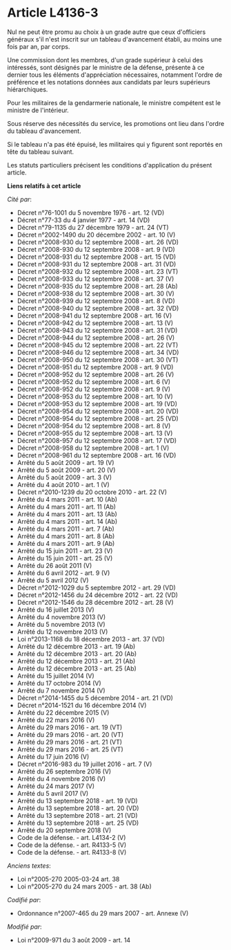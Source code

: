 # Article L4136-3

Nul ne peut être promu au choix à un grade autre que ceux d'officiers généraux s'il n'est inscrit sur un tableau d'avancement
établi, au moins une fois par an, par corps.

Une commission dont les membres, d'un grade supérieur à celui des intéressés, sont désignés par le ministre de la défense,
présente à ce dernier tous les éléments d'appréciation nécessaires, notamment l'ordre de préférence et les notations données
aux candidats par leurs supérieurs hiérarchiques.

Pour les militaires de la gendarmerie nationale, le ministre compétent est le ministre de l'intérieur. 

Sous réserve des nécessités du service, les promotions ont lieu dans l'ordre du tableau d'avancement.

Si le tableau n'a pas été épuisé, les militaires qui y figurent sont reportés en tête du tableau suivant.

Les statuts particuliers précisent les conditions d'application du présent article.

**Liens relatifs à cet article**

_Cité par_:

  - Décret n°76-1001 du 5 novembre 1976 - art. 12 (VD)
  - Décret n°77-33 du 4 janvier 1977 - art. 14 (VD)
  - Décret n°79-1135 du 27 décembre 1979 - art. 24 (VT)
  - Décret n°2002-1490 du 20 décembre 2002 - art. 10 (V)
  - Décret n°2008-930 du 12 septembre 2008 - art. 26 (VD)
  - Décret n°2008-930 du 12 septembre 2008 - art. 9 (VD)
  - Décret n°2008-931 du 12 septembre 2008 - art. 15 (VD)
  - Décret n°2008-931 du 12 septembre 2008 - art. 31 (VD)
  - Décret n°2008-932 du 12 septembre 2008 - art. 23 (VT)
  - Décret n°2008-933 du 12 septembre 2008 - art. 37 (V)
  - Décret n°2008-935 du 12 septembre 2008 - art. 28 (Ab)
  - Décret n°2008-938 du 12 septembre 2008 - art. 30 (V)
  - Décret n°2008-939 du 12 septembre 2008 - art. 8 (VD)
  - Décret n°2008-940 du 12 septembre 2008 - art. 32 (VD)
  - Décret n°2008-941 du 12 septembre 2008 - art. 16 (V)
  - Décret n°2008-942 du 12 septembre 2008 - art. 13 (V)
  - Décret n°2008-943 du 12 septembre 2008 - art. 31 (VD)
  - Décret n°2008-944 du 12 septembre 2008 - art. 26 (V)
  - Décret n°2008-945 du 12 septembre 2008 - art. 22 (VT)
  - Décret n°2008-946 du 12 septembre 2008 - art. 34 (VD)
  - Décret n°2008-950 du 12 septembre 2008 - art. 30 (VT)
  - Décret n°2008-951 du 12 septembre 2008 - art. 9 (VD)
  - Décret n°2008-952 du 12 septembre 2008 - art. 26 (V)
  - Décret n°2008-952 du 12 septembre 2008 - art. 6 (V)
  - Décret n°2008-952 du 12 septembre 2008 - art. 9 (V)
  - Décret n°2008-953 du 12 septembre 2008 - art. 10 (V)
  - Décret n°2008-953 du 12 septembre 2008 - art. 19 (VD)
  - Décret n°2008-954 du 12 septembre 2008 - art. 20 (VD)
  - Décret n°2008-954 du 12 septembre 2008 - art. 25 (VD)
  - Décret n°2008-954 du 12 septembre 2008 - art. 8 (V)
  - Décret n°2008-955 du 12 septembre 2008 - art. 13 (V)
  - Décret n°2008-957 du 12 septembre 2008 - art. 17 (VD)
  - Décret n°2008-958 du 12 septembre 2008 - art. 1 (V)
  - Décret n°2008-961 du 12 septembre 2008 - art. 16 (VD)
  - Arrêté du 5 août 2009 - art. 19 (V)
  - Arrêté du 5 août 2009 - art. 20 (V)
  - Arrêté du 5 août 2009 - art. 3 (V)
  - Arrêté du 4 août 2010 - art. 1 (V)
  - Décret n°2010-1239 du 20 octobre 2010 - art. 22 (V)
  - Arrêté du 4 mars 2011 - art. 10 (Ab)
  - Arrêté du 4 mars 2011 - art. 11 (Ab)
  - Arrêté du 4 mars 2011 - art. 13 (Ab)
  - Arrêté du 4 mars 2011 - art. 14 (Ab)
  - Arrêté du 4 mars 2011 - art. 7 (Ab)
  - Arrêté du 4 mars 2011 - art. 8 (Ab)
  - Arrêté du 4 mars 2011 - art. 9 (Ab)
  - Arrêté du 15 juin 2011 - art. 23 (V)
  - Arrêté du 15 juin 2011 - art. 25 (V)
  - Arrêté du 26 août 2011 (V)
  - Arrêté du 6 avril 2012 - art. 9 (V)
  - Arrêté du 5 avril 2012 (V)
  - Décret n°2012-1029 du 5 septembre 2012 - art. 29 (VD)
  - Décret n°2012-1456 du 24 décembre 2012 - art. 22 (VD)
  - Décret n°2012-1546 du 28 décembre 2012 - art. 28 (V)
  - Arrêté du 16 juillet 2013 (V)
  - Arrêté du 4 novembre 2013 (V)
  - Arrêté du 5 novembre 2013 (V)
  - Arrêté du 12 novembre 2013 (V)
  - Loi n°2013-1168 du 18 décembre 2013 - art. 37 (VD)
  - Arrêté du 12 décembre 2013 - art. 19 (Ab)
  - Arrêté du 12 décembre 2013 - art. 20 (Ab)
  - Arrêté du 12 décembre 2013 - art. 21 (Ab)
  - Arrêté du 12 décembre 2013 - art. 25 (Ab)
  - Arrêté du 15 juillet 2014 (V)
  - Arrêté du 17 octobre 2014 (V)
  - Arrêté du 7 novembre 2014 (V)
  - Décret n°2014-1455 du 5 décembre 2014 - art. 21 (VD)
  - Décret n°2014-1521 du 16 décembre 2014 (V)
  - Arrêté du 22 décembre 2015 (V)
  - Arrêté du 22 mars 2016 (V)
  - Arrêté du 29 mars 2016 - art. 19 (VT)
  - Arrêté du 29 mars 2016 - art. 20 (VT)
  - Arrêté du 29 mars 2016 - art. 21 (VT)
  - Arrêté du 29 mars 2016 - art. 25 (VT)
  - Arrêté du 17 juin 2016 (V)
  - Décret n°2016-983 du 19 juillet 2016 - art. 7 (V)
  - Arrêté du 26 septembre 2016 (V)
  - Arrêté du 4 novembre 2016 (V)
  - Arrêté du 24 mars 2017 (V)
  - Arrêté du 5 avril 2017 (V)
  - Arrêté du 13 septembre 2018 - art. 19 (VD)
  - Arrêté du 13 septembre 2018 - art. 20 (VD)
  - Arrêté du 13 septembre 2018 - art. 21 (VD)
  - Arrêté du 13 septembre 2018 - art. 25 (VD)
  - Arrêté du 20 septembre 2018 (V)
  - Code de la défense. - art. L4134-2 (V)
  - Code de la défense. - art. R4133-5 (V)
  - Code de la défense. - art. R4133-8 (V)

_Anciens textes_:

  - Loi n°2005-270 2005-03-24 art. 38
  - Loi n°2005-270 du 24 mars 2005 - art. 38 (Ab)

_Codifié par_:

  - Ordonnance n°2007-465 du 29 mars 2007 - art. Annexe (V)

_Modifié par_:

  - Loi n°2009-971 du 3 août 2009 - art. 14
